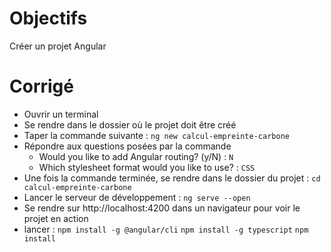 # Objectifs

Créer un projet Angular

# Corrigé

- Ouvrir un terminal
- Se rendre dans le dossier où le projet doit être créé
- Taper la commande suivante : `ng new calcul-empreinte-carbone` 
- Répondre aux questions posées par la commande
    - Would you like to add Angular routing? (y/N) : `N`
    - Which stylesheet format would you like to use? : `CSS`
- Une fois la commande terminée, se rendre dans le dossier du projet : `cd calcul-empreinte-carbone`
- Lancer le serveur de développement : `ng serve --open`
- Se rendre sur http://localhost:4200 dans un navigateur pour voir le projet en action
- lancer : 
    `npm install -g @angular/cli`
	`npm install -g typescript`
	`npm install`
